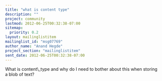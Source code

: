 ```yaml
---
title: "what is content type"
description: ""
project: community
lastmod: 2012-06-25T00:32:38-07:00
sitemap:
  priority: 0.2
layout: mailinglistitem
mailinglist_id: "msg07769"
author_name: "Anand Hegde"
project_section: "mailinglistitem"
sent_date: 2012-06-25T00:32:38-07:00
---
```



What is content\\_type and why do I need to bother about this when storing a
blob of text?
